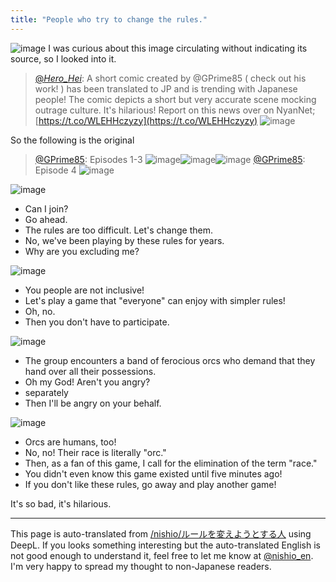 ```yaml
---
title: "People who try to change the rules."
---
```


![image](https://gyazo.com/0930b05ac9dfa76dcab324fc654bd834/thumb/1000)
I was curious about this image circulating without indicating its source, so I looked into it.

> [@_Hero_Hei_](https://twitter.com/_Hero_Hei_/status/1233575672737480705?s=20&t=voDj2gUe1uOjtjzOhIsSxw): A short comic created by @GPrime85 ( check out his work! ) has been translated to JP and is trending with Japanese people! The comic depicts a short but very accurate scene mocking outrage culture. It's hilarious!
> Report on this news over on NyanNet; [https://t.co/WLEHHczyzy](https://t.co/WLEHHczyzy)
> ![image](https://pbs.twimg.com/media/ER6KYczUEAAbE6L.png)

So the following is the original
> [@GPrime85](https://twitter.com/GPrime85/status/1291391867540705280): Episodes 1-3
> ![image](https://pbs.twimg.com/media/EevyCzaWsAQA3LH.jpg)![image](https://pbs.twimg.com/media/EevyDOrWkAkAZni.jpg)![image](https://pbs.twimg.com/media/EevyDjfXkAABPY-.jpg)
> [@GPrime85](https://twitter.com/GPrime85/status/1291376574797938689): Episode 4
> ![image](https://pbs.twimg.com/media/EevkEXpWkAAuVdx.jpg)


![image](https://gyazo.com/f1e56790dd4dc1e632e4218bd6add334/thumb/1000)
- Can I join?
- Go ahead.
- The rules are too difficult. Let's change them.
- No, we've been playing by these rules for years.
- Why are you excluding me?

![image](https://gyazo.com/7aa08058016a9fc0a9fb7eeb67474786/thumb/1000)
- You people are not inclusive!
- Let's play a game that "everyone" can enjoy with simpler rules!
- Oh, no.
- Then you don't have to participate.

![image](https://gyazo.com/b602b22020163121cd7de196b22043e5/thumb/1000)
- The group encounters a band of ferocious orcs who demand that they hand over all their possessions.
- Oh my God! Aren't you angry?
- separately
- Then I'll be angry on your behalf.

![image](https://gyazo.com/3ff510938b58e5bb1833eb073c380769/thumb/1000)
- Orcs are humans, too!
- No, no! Their race is literally "orc."
- Then, as a fan of this game, I call for the elimination of the term "race."
- You didn't even know this game existed until five minutes ago!
- If you don't like these rules, go away and play another game!

It's so bad, it's hilarious.

---
This page is auto-translated from [/nishio/ルールを変えようとする人](https://scrapbox.io/nishio/ルールを変えようとする人) using DeepL. If you looks something interesting but the auto-translated English is not good enough to understand it, feel free to let me know at [@nishio_en](https://twitter.com/nishio_en). I'm very happy to spread my thought to non-Japanese readers.